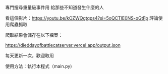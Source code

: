 專門搜尋重量級事件用
給那些不知道發生什麼的人

看這個影片：https://youtu.be/kOZWQgtqps4?si=5oQCTlE0NS-oGtFp
評論使用爬蟲抓取

爬取結果會儲存在以下檔案：

https://dieddayofbattlecatserver.vercel.app/output.json

每天更新一次，歡迎取用

使用方法：執行本程式（main.py)

